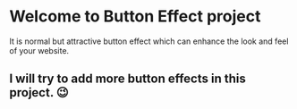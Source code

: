 # Welcome to Button Effect project

It is normal but attractive button effect which can enhance the look and feel of your website.

## I will try to add more button effects in this project. 😉